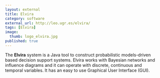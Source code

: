 ```yaml
---
layout: external
title: Elvira
category: software
external_url: http://leo.ugr.es/elvira/
tags: [Elvira]
image:
  thumb: logo_elvira.jpg
published: true
---
```

The **Elvira** system is a Java tool to construct probabilistic models-driven based decision support systems. Elvira works with Bayesian networks and influence diagrams and it can operate with discrete, continuous and temporal variables. It has an easy to use Graphical User Interface (GUI).